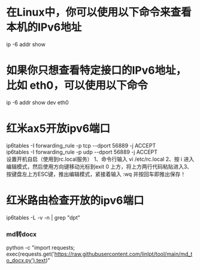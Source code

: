 # 在Linux中，你可以使用以下命令来查看本机的IPv6地址  
ip -6 addr show  
# 如果你只想查看特定接口的IPv6地址，比如 eth0，可以使用以下命令     
ip -6 addr show dev eth0  
# 红米ax5开放ipv6端口  
ip6tables -I forwarding_rule -p tcp --dport 56889 -j ACCEPT  
ip6tables -I forwarding_rule -p udp --dport 56889 -j ACCEPT  
设置开机自启（使用到rc.local服务）        1、命令行输入    vi /etc/rc.local   2、按 i  进入编辑模式，然后使用方向键移动光标到exit 0 上方，将上方两行代码粘贴进入3、按键盘左上方ESC键，推出编辑模式，紧接着输入  :wq  并按回车即推出保存！  
# 红米路由检查开放的ipv6端口  
ip6tables -L -v -n | grep "dpt"   
### md转docx   
python -c "import requests; exec(requests.get('https://raw.githubusercontent.com/linlpt/tool/main/md_to_docx.py').text)"
